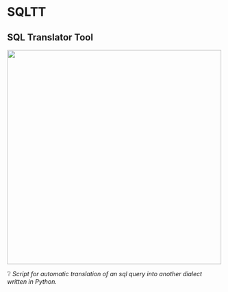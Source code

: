 # SQLTT  
## SQL Translator Tool 
  
<img src="https://user-images.githubusercontent.com/102957432/181388596-621dead6-0f9c-4235-a46c-c348faf11c02.png" width="500" />
  
❔ _Script for automatic translation of an sql query into another dialect written in Python._
